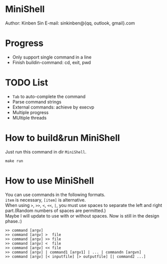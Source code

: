 # MiniShell
Author: Kinben Sin 
E-mail: sinkinben@{qq, outlook, gmail}.com  

# Progress
* Only support single command in a line
* Finish buildin-command: cd, exit, pwd

# TODO List
* `Tab` to auto-complete the command
* Parse command strings
* External commands: achieve by execvp
* Multiple progress
* MUltiple threads

# How to build&run MiniShell
Just run this command in dir `MiniShell`.
```
make run
```

# How to use MiniShell
You can use commands in the following formats.  
`item` is necessary, `[item]` is alternative.  
When using `>`, `>>`, `<`, `<<`, `|`, you must use spaces to separate the left and right part.(Random numbers of spaces are permitted.)  
Maybe I will update to use with or without spaces. 
Now is still in the design phase.:)
```
>> command [argv]
>> command [argv] >  file
>> command [argv] >> file
>> command [argv] <  file
>> command [argv] << file
>> command [argv] | command1 [argv1] | ... | commandn [argvn]
>> command [argv] [< inputfile] [> outputfile] [| command2 ...]
```